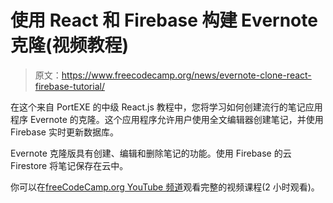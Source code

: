 # 使用 React 和 Firebase 构建 Evernote 克隆(视频教程)

> 原文：<https://www.freecodecamp.org/news/evernote-clone-react-firebase-tutorial/>

在这个来自 PortEXE 的中级 React.js 教程中，您将学习如何创建流行的笔记应用程序 Evernote 的克隆。这个应用程序允许用户使用全文编辑器创建笔记，并使用 Firebase 实时更新数据库。

Evernote 克隆版具有创建、编辑和删除笔记的功能。使用 Firebase 的云 Firestore 将笔记保存在云中。

你可以在[freeCodeCamp.org YouTube 频道](https://www.youtube.com/watch?v=I250xdtUvy8)观看完整的视频课程(2 小时观看)。